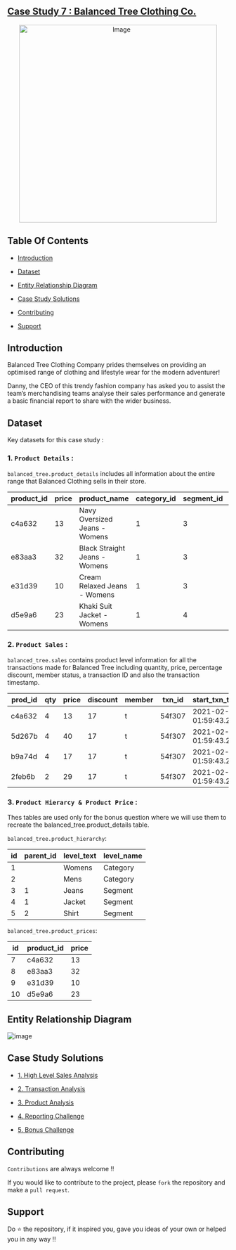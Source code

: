 ## [Case Study 7 : Balanced Tree Clothing Co.](https://8weeksqlchallenge.com/case-study-7/)
<p align="center">
<img src="https://8weeksqlchallenge.com/images/case-study-designs/7.png" alt="Image" width="450" height="450">



## Table Of Contents
  - [Introduction](#introduction)

  - [Dataset](#dataset)
  - [Entity Relationship Diagram](#entity-relationship-diagram)
  - [Case Study Solutions](#case-study-solutions)
  - [Contributing](#contributing)
  - [Support](#support) 
  

## Introduction
Balanced Tree Clothing Company prides themselves on providing an optimised range of clothing and lifestyle wear for the modern adventurer!

Danny, the CEO of this trendy fashion company has asked you to assist the team’s merchandising teams analyse their sales performance and generate a basic financial report to share with the wider business.



## Dataset
Key datasets for this case study : 

### 1. **`Product Details`** : 

`balanced_tree.product_details` includes all information about the entire range that Balanced Clothing sells in their store.

product_id |	price |	product_name |	category_id |	segment_id |	style_id |	category_name |	segment_name |	style_name |
|--|--|--|--|--|--|--|--|--|
c4a632 |	13 |	Navy Oversized Jeans - Womens |	1 |	3 |	7 |	Womens |	Jeans |	Navy Oversized |
e83aa3 |	32 |	Black Straight Jeans - Womens |	1 |	3 |	8 |	Womens |	Jeans |	Black Straight |
e31d39 |	10 |	Cream Relaxed Jeans - Womens |	1 |	3 |	9 |	Womens |	Jeans |	Cream Relaxed |
d5e9a6 |	23 |	Khaki Suit Jacket - Womens |	1 |	4 | 10 |	Womens |	Jacket |	Khaki Suit |



### 2. **`Product Sales`** : 

`balanced_tree.sales` contains product level information for all the transactions made for Balanced Tree including quantity, price, percentage discount, member status, a transaction ID and also the transaction timestamp.

prod_id |	qty |	price |	discount |	member |	txn_id |	start_txn_time |
|--|--|--|--|--|--|--|
c4a632 |	4 |	13 |	17 |	t |	54f307 |	2021-02-13 01:59:43.296 |
5d267b |	4 |	40 |	17 |	t |	54f307 |	2021-02-13 01:59:43.296 |
b9a74d |	4 |	17 |	17 |	t |	54f307 |	2021-02-13 01:59:43.296 |
2feb6b |	2 |	29 |	17 |	t |	54f307 |	2021-02-13 01:59:43.296 |


### 3. **`Product Hierarcy & Product Price`** : 

Thes tables are used only for the bonus question where we will use them to recreate the balanced_tree.product_details table.

`balanced_tree.product_hierarchy`: 

id |	parent_id |	level_text |	level_name |
|--|--|--|--|
1 |	  |	Womens |	Category |
2 |	  |	Mens |	Category |
3 |	1 |	Jeans |	Segment |
4 |	1 |	Jacket |	Segment |
5 |	2 |	Shirt |	Segment |



`balanced_tree.product_prices`:

id |	product_id |	price |
|--|--|--|
7 |	c4a632 |	13 |
8 |	e83aa3 |	32 |
9 |	e31d39 |	10 |
10 |	d5e9a6 |	23 |



## Entity Relationship Diagram

![image](https://github.com/faizanxmulla/sql-portfolio/assets/71728480/3215b26a-b28c-4562-86e6-e07ffda2b30b)




## Case Study Solutions
- [1. High Level Sales Analysis](1.%20High-Level-Sales-Analysis.md)

- [2. Transaction Analysis](2.%20Transaction-Analysis.md)

- [3. Product Analysis](3.%20Product-Analysis.md)

- [4. Reporting Challenge](4.%20Reporting-Challenge.md)

- [5. Bonus Challenge](5.%20Bonus-Challenge.md)



## Contributing
`Contributions` are always welcome !!

If you would like to contribute to the project, please `fork` the repository and make a `pull request`.


## Support

Do ⭐ the repository, if it inspired you, gave you ideas of your own or helped you in any way !!
